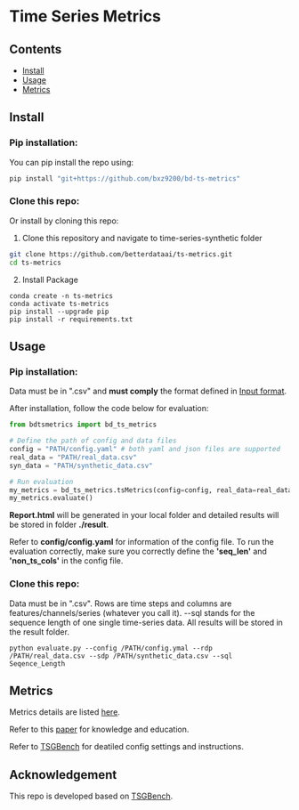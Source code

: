 # Time Series Metrics


## Contents
- [Install](#install)
- [Usage](#usage)
- [Metrics](#metrics)


## Install
### Pip installation:
You can pip install the repo using:
```bash
pip install "git+https://github.com/bxz9200/bd-ts-metrics"
```


### Clone this repo:
Or install by cloning this repo:
1. Clone this repository and navigate to time-series-synthetic folder
```bash
git clone https://github.com/betterdataai/ts-metrics.git
cd ts-metrics
```

2. Install Package
```Shell
conda create -n ts-metrics
conda activate ts-metrics
pip install --upgrade pip
pip install -r requirements.txt
```


## Usage
### Pip installation:
Data must be in ".csv" and **must comply** the format defined in [Input format](https://www.notion.so/betterdataai/TS-V1-10de183a10414c668cd46db59ce95495?pvs=4#7f02e54cde0b41f2b70adb52b511d1fe).

After installation, follow the code below for evaluation:
```python
from bdtsmetrics import bd_ts_metrics

# Define the path of config and data files
config = "PATH/config.yaml" # both yaml and json files are supported
real_data = "PATH/real_data.csv"
syn_data = "PATH/synthetic_data.csv"

# Run evaluation
my_metrics = bd_ts_metrics.tsMetrics(config=config, real_data=real_data, syn_data=syn_data)
my_metrics.evaluate()
```
**Report.html** will be generated in your local folder and detailed results will be stored in folder **./result**. 

Refer to **config/config.yaml** for information of the config file. To run the evaluation correctly, make sure you correctly define the **'seq_len'** and **'non_ts_cols'** in the config file.

### Clone this repo:
Data must be in ".csv". Rows are time steps and columns are features/channels/series (whatever you call it). --sql stands for the sequence length of one single time-series data.
All results will be stored in the result folder.
```
python evaluate.py --config /PATH/config.ymal --rdp /PATH/real_data.csv --sdp /PATH/synthetic_data.csv --sql Seqence_Length
```

## Metrics
Metrics details are listed [here](https://www.notion.so/betterdataai/TS-V1-10de183a10414c668cd46db59ce95495?pvs=4#bcc5d6544efe46f18d3d12722994669f).

Refer to this [paper](https://arxiv.org/pdf/2309.03755) for knowledge and education.

Refer to [TSGBench](https://github.com/YihaoAng/TSGBench.git) for deatiled config settings and instructions.

## Acknowledgement
This repo is developed based on [TSGBench](https://github.com/YihaoAng/TSGBench.git).
